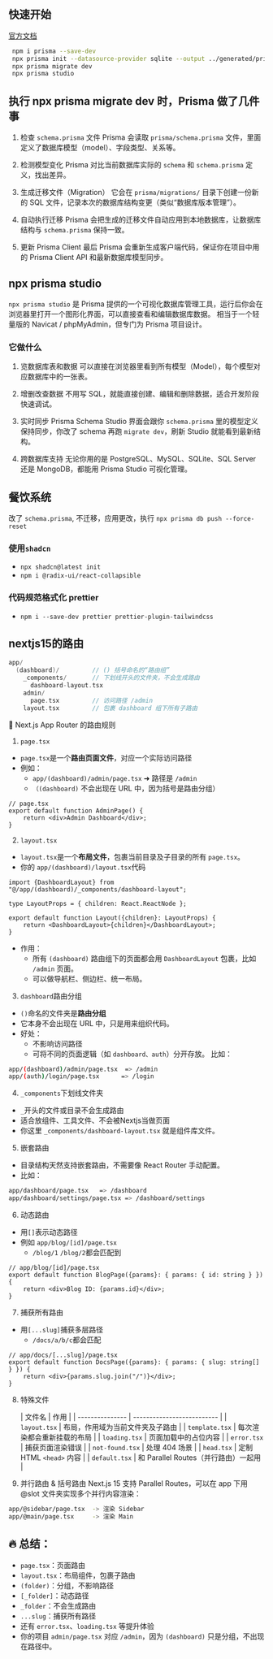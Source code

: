 ## 快速开始

[官方文档](https://www.prisma.io/docs/getting-started/quickstart-sqlite)

```bash
 npm i prisma --save-dev
 npx prisma init --datasource-provider sqlite --output ../generated/prisma
 npx prisma migrate dev
 npx prisma studio
```

## 执行 npx prisma migrate dev 时，Prisma 做了几件事

1. 检查 `schema.prisma` 文件
   Prisma 会读取 `prisma/schema.prisma` 文件，里面定义了数据库模型（model）、字段类型、关系等。

2. 检测模型变化
   Prisma 对比当前数据库实际的 `schema` 和 `schema.prisma` 定义，找出差异。

3. 生成迁移文件（Migration）
   它会在 `prisma/migrations/` 目录下创建一份新的 SQL 文件，记录本次的数据库结构变更（类似“数据库版本管理”）。

4. 自动执行迁移
   Prisma 会把生成的迁移文件自动应用到本地数据库，让数据库结构与 `schema.prisma` 保持一致。

5. 更新 Prisma Client
   最后 Prisma 会重新生成客户端代码，保证你在项目中用的 Prisma Client API 和最新数据库模型同步。

## npx prisma studio

`npx prisma studio` 是 Prisma 提供的一个可视化数据库管理工具，运行后你会在浏览器里打开一个图形化界面，可以直接查看和编辑数据库数据。
相当于一个轻量版的 Navicat / phpMyAdmin，但专门为 Prisma 项目设计。

### 它做什么

1. 览数据库表和数据
   可以直接在浏览器里看到所有模型（Model），每个模型对应数据库中的一张表。

2. 增删改查数据
   不用写 SQL，就能直接创建、编辑和删除数据，适合开发阶段快速调试。

3. 实时同步 Prisma Schema
   Studio 界面会跟你 `schema.prisma` 里的模型定义保持同步，你改了 schema 再跑 `migrate dev`，刷新 Studio 就能看到最新结构。

4. 跨数据库支持
   无论你用的是 PostgreSQL、MySQL、SQLite、SQL Server 还是 MongoDB，都能用 Prisma Studio 可视化管理。

## 餐饮系统

改了 `schema.prisma`, 不迁移，应用更改，执行 `npx prisma db push --force-reset`

### 使用`shadcn`

- `npx shadcn@latest init`
- `npm i @radix-ui/react-collapsible`

### 代码规范格式化 prettier

- `npm i --save-dev prettier prettier-plugin-tailwindcss`

## nextjs15的路由

```cpp
app/
  (dashboard)/         // () 括号命名的“路由组”
    _components/       // 下划线开头的文件夹，不会生成路由
      dashboard-layout.tsx
    admin/
      page.tsx         // 访问路径 /admin
    layout.tsx         // 包裹 dashboard 组下所有子路由
```

🧩 Next.js App Router 的路由规则

1. `page.tsx`

- `page.tsx`是一个**路由页面文件**，对应一个实际访问路径
- 例如：
    - `app/(dashboard)/admin/page.tsx` ➜ 路径是 `/admin`
    - `（(dashboard)` 不会出现在 URL 中，因为括号是路由分组）

```tsx
// page.tsx
export default function AdminPage() {
    return <div>Admin Dashboard</div>;
}
```

2. `layout.tsx`

- `layout.tsx`是一个**布局文件**，包裹当前目录及子目录的所有 `page.tsx`。
- 你的 `app/(dashboard)/layout.tsx`代码

```tsx
import {DashboardLayout} from "@/app/(dashboard)/_components/dashboard-layout";

type LayoutProps = { children: React.ReactNode };

export default function Layout({children}: LayoutProps) {
    return <DashboardLayout>{children}</DashboardLayout>;
}

```

- 作用：
    - 所有 `(dashboard)` 路由组下的页面都会用 `DashboardLayout` 包裹，比如 `/admin` 页面。
    - 可以做导航栏、侧边栏、统一布局。

3. `dashboard`路由分组

- `()`命名的文件夹是**路由分组**
- 它本身不会出现在 URL 中，只是用来组织代码。
- 好处：
    - 不影响访问路径
    - 可将不同的页面逻辑（如 `dashboard、auth`）分开存放。
      比如：

```bash
app/(dashboard)/admin/page.tsx  => /admin
app/(auth)/login/page.tsx      => /login
```

4. `_components`下划线文件夹

- `_`开头的文件或目录不会生成路由
- 适合放组件、工具文件、不会被Nextjs当做页面
- 你这里 `_components/dashboard-layout.tsx` 就是组件库文件。

5. 嵌套路由

- 目录结构天然支持嵌套路由，不需要像 React Router 手动配置。
- 比如：

```bash
app/dashboard/page.tsx   => /dashboard
app/dashboard/settings/page.tsx => /dashboard/settings
```

6. 动态路由

- 用`[]`表示动态路径
- 例如 `app/blog/[id]/page.tsx`
    - `/blog/1` `/blog/2`都会匹配到

```tsx
// app/blog/[id]/page.tsx
export default function BlogPage({params}: { params: { id: string } }) {
    return <div>Blog ID: {params.id}</div>;
}
```

7. 捕获所有路由

- 用`[...slug]`捕获多层路径
    - `/docs/a/b/c`都会匹配

```tsx
// app/docs/[...slug]/page.tsx
export default function DocsPage({params}: { params: { slug: string[] } }) {
    return <div>{params.slug.join("/")}</div>;
}
```

8. 特殊文件

   | 文件名 | 作用 |
                                 | --------------- | -------------------------- |
   | `layout.tsx`    | 布局，作用域为当前文件夹及子路由 |
   | `template.tsx`  | 每次渲染都会重新挂载的布局 |
   | `loading.tsx`   | 页面加载中的占位内容 |
   | `error.tsx`     | 捕获页面渲染错误 |
   | `not-found.tsx` | 处理 404 场景 |
   | `head.tsx`      | 定制 HTML `<head>` 内容 |
   | `default.tsx`   | 和 Parallel Routes（并行路由）一起用 |

9. 并行路由 & 括号路由
   Next.js 15 支持 Parallel Routes，可以在 app 下用 @slot 文件夹实现多个并行内容渲染：

```bash
app/@sidebar/page.tsx  -> 渲染 Sidebar
app/@main/page.tsx     -> 渲染 Main
```

## 🔥 总结：

- `page.tsx`：页面路由
- `layout.tsx`：布局组件，包裹子路由
- `(folder)`：分组，不影响路径
- `[_folder]`：动态路径
- `_folder`：不会生成路由
- `...slug`：捕获所有路径
- 还有 `error.tsx`、`loading.tsx` 等提升体验
- 你的项目 `admin/page.tsx` 对应 `/admin`，因为 `(dashboard)` 只是分组，不出现在路径中。
